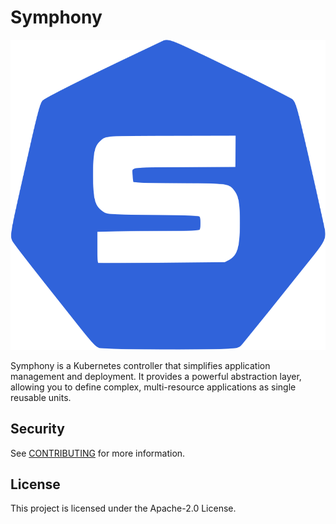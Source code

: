 # Symphony

<p align="center">
  <img src="./logo/final-blue.svg" />
</p>

Symphony is a Kubernetes controller that simplifies application management and
deployment. It provides a powerful abstraction layer, allowing you to define
complex, multi-resource applications as single reusable units.

## Security

See [CONTRIBUTING](CONTRIBUTING.md#security-issue-notifications) for more information.

## License

This project is licensed under the Apache-2.0 License.


